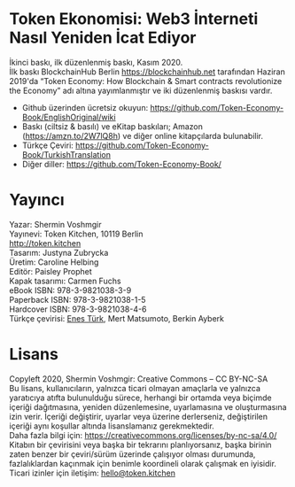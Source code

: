# Token Ekonomisi: Web3 İnterneti Nasıl Yeniden İcat Ediyor
İkinci baskı, ilk düzenlenmiş baskı, Kasım 2020.<br>
İlk baskı BlockchainHub Berlin https://blockchainhub.net tarafından Haziran 2019'da “Token Economy: How Blockchain & Smart contracts revolutionize the Economy” adı altına yayımlanmıştır ve iki düzenlenmiş baskısı vardır.

* Github üzerinden ücretsiz okuyun: https://github.com/Token-Economy-Book/EnglishOriginal/wiki<br>
* Baskı (ciltsiz & basılı) ve eKitap baskıları; Amazon (https://amzn.to/2W7lQ8h) ve diğer online kitapçılarda bulunabilir.
* Türkçe Çeviri: https://github.com/Token-Economy-Book/TurkishTranslation
* Diğer diller: https://github.com/Token-Economy-Book/

# Yayıncı
Yazar: Shermin Voshmgir <br>
Yayınevi: Token Kitchen, 10119 Berlin <br>
http://token.kitchen<br>
Tasarım: Justyna Zubrycka <br>
Üretim: Caroline Helbing<br>
Editör: Paisley Prophet<br>
Kapak tasarımı: Carmen Fuchs<br>
eBook ISBN: 978-3-9821038-3-9 <br>
Paperback ISBN: 978-3-9821038-1-5 <br>
Hardcover ISBN: 978-3-9821038-4-6<br>
Türkçe çevirisi: [Enes Türk](https://twitter.com/enesturkcom), Mert Matsumoto, Berkin Ayberk<br>



# Lisans
Copyleft 2020, Shermin Voshmgir: Creative Commons – CC BY-NC-SA<br>
Bu lisans, kullanıcıların, yalnızca ticari olmayan amaçlarla ve yalnızca yaratıcıya atıfta bulunulduğu sürece, herhangi bir ortamda veya biçimde içeriği dağıtmasına, yeniden düzenlemesine, uyarlamasına ve oluşturmasına izin verir. İçeriği değiştirir, uyarlar veya üzerine derlerseniz, değiştirilen içeriği aynı koşullar altında lisanslamanız gerekmektedir. <br>
Daha fazla bilgi için: https://creativecommons.org/licenses/by-nc-sa/4.0/ <br>
Kitabın bir çevirisini veya başka bir tekrarını planlıyorsanız, başka birinin zaten benzer bir çeviri/sürüm üzerinde çalışıyor olması durumunda, fazlalıklardan kaçınmak için benimle koordineli olarak çalışmak en iyisidir.
Ticari izinler için iletişim: hello@token.kitchen <br>
